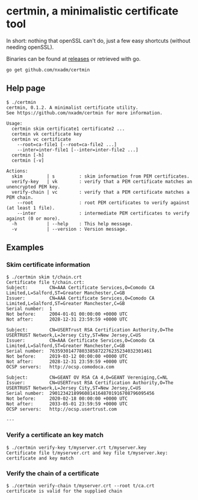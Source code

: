 # certmin, a minimalistic certificate tool

In short: nothing that openSSL can't do, just a few easy shortcuts (without needing openSSL).

Binaries can be found at [releases](https://github.com/nxadm/certmin/releases)
or retrieved with go.

```
go get github.com/nxadm/certmin
```


## Help page
```
$ ./certmin
certmin, 0.1.2. A minimalist certificate utility.
See https://github.com/nxadm/certmin for more information.

Usage:
  certmin skim certificate1 certificate2 ...
  certmin vk certificate key
  certmin vc certificate
    --root=ca-file1 [--root=ca-file2 ...]
    --inter=inter-file1 [--inter=inter-file2 ...]
  certmin [-h]
  certmin [-v]

Actions:
  skim         | s         : skim information from PEM certificates.
  verify-key   | vk        : verify that a PEM certificate matches an unencrypted PEM key.
  verify-chain | vc        : verify that a PEM certificate matches a PEM chain.
    --root                 : root PEM certificates to verify against (at least 1 file).
    --inter                : intermediate PEM certificates to verify against (0 or more).
  -h           | --help    : This help message.
  -v           | --version : Version message.

```

## Examples

### Skim certificate information

```
$ ./certmin skim t/chain.crt
Certificate file t/chain.crt:
Subject:        CN=AAA Certificate Services,O=Comodo CA Limited,L=Salford,ST=Greater Manchester,C=GB
Issuer:         CN=AAA Certificate Services,O=Comodo CA Limited,L=Salford,ST=Greater Manchester,C=GB
Serial number:  1
Not before:     2004-01-01 00:00:00 +0000 UTC
Not after:      2028-12-31 23:59:59 +0000 UTC

Subject:        CN=USERTrust RSA Certification Authority,O=The USERTRUST Network,L=Jersey City,ST=New Jersey,C=US
Issuer:         CN=AAA Certificate Services,O=Comodo CA Limited,L=Salford,ST=Greater Manchester,C=GB
Serial number:  76359301477803385872276235234032301461
Not before:     2019-03-12 00:00:00 +0000 UTC
Not after:      2028-12-31 23:59:59 +0000 UTC
OCSP servers:   http://ocsp.comodoca.com

Subject:        CN=GEANT OV RSA CA 4,O=GEANT Vereniging,C=NL
Issuer:         CN=USERTrust RSA Certification Authority,O=The USERTRUST Network,L=Jersey City,ST=New Jersey,C=US
Serial number:  290123421899608141648701916708796095456
Not before:     2020-02-18 00:00:00 +0000 UTC
Not after:      2033-05-01 23:59:59 +0000 UTC
OCSP servers:   http://ocsp.usertrust.com

---
```

### Verify a certificate an key match

```
$ ./certmin verify-key t/myserver.crt t/myserver.key
Certificate file t/myserver.crt and key file t/myserver.key:
certificate and key match
```

### Verify the chain of a certificate

```
$ ./certmin verify-chain t/myserver.crt --root t/ca.crt
certificate is valid for the supplied chain
```
